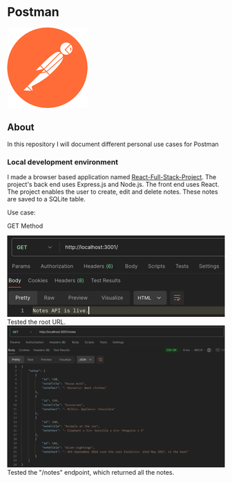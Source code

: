 # Postman

<img src="Postman Logo.png"/>

## About

In this repository I will document different personal use cases for Postman

### Local development environment

I made a browser based application named [React-Full-Stack-Project](https://github.com/KrisHHFI/React-Full-Stack-Project).
 The project's back end uses Express.js and Node.js. 
 The front end uses React. 
 The project enables the user to create, edit and delete notes.
 These notes are saved to a SQLite table.

Use case:

GET Method

<img src="React-Full-Stack-Project1.png"/>
Tested the root URL.

<br>

<img src="React-Full-Stack-Project2.png"/>
Tested the "/notes" endpoint, which returned all the notes.


